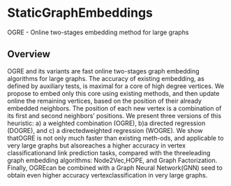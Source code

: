 # StaticGraphEmbeddings
OGRE - Online two-stages embedding method for large graphs

## Overview
OGRE and its variants are fast online two-stages graph embedding algorithms for large graphs. The accuracy of existing embedding, as defined by auxiliary tests, is maximal for a core of high degree vertices. We propose to embed only this core using existing methods, and then update online the remaining vertices, based on the position of their already embedded neighbors. The position of each new vertex is a combination of its first and second neighbors’ positions. We present three versions of this heuristic: a) a weighted combination (OGRE), b)a directed regression (DOGRE), and c) a directedweighted  regression  (WOGRE).  We  show  thatOGRE is not only much faster than existing meth-ods, and applicable to very large graphs but alsoreaches a higher accuracy in vertex classificationand link prediction tasks, compared with the threeleading graph embedding algorithms: Node2Vec,HOPE, and Graph Factorization. Finally, OGREcan be combined with a Graph Neural Network(GNN) seed to obtain even higher accuracy vertexclassification in very large graphs.
